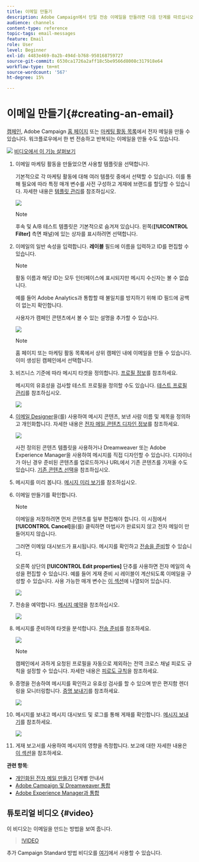 ```yaml
---
title: 이메일 만들기
description: Adobe Campaign에서 단일 전송 이메일을 만들려면 다음 단계를 따르십시오.
audience: channels
content-type: reference
topic-tags: email-messages
feature: Email
role: User
level: Beginner
exl-id: 4483e469-0a2b-494d-b768-950168759727
source-git-commit: 6530ca1726a2aff18c5be9566d8008c317918e64
workflow-type: tm+mt
source-wordcount: '567'
ht-degree: 15%

---
```


# 이메일 만들기{#creating-an-email}

[캠페인](../../start/using/marketing-activities.md#creating-a-marketing-activity), Adobe Campaign [홈 페이지](../../start/using/interface-description.md#home-page) 또는 [마케팅 활동 목록](../../start/using/marketing-activities.md#about-marketing-activities)에서 전자 메일을 만들 수 있습니다. 워크플로우에서 한 번 전송하고 반복되는 이메일을 만들 수도 있습니다.

![](assets/do-not-localize/how-to-video.png) [비디오에서 이 기능 살펴보기](#video)

1. 이메일 마케팅 활동을 만들었으면 사용할 템플릿을 선택합니다.

   기본적으로 각 마케팅 활동에 대해 여러 템플릿 중에서 선택할 수 있습니다. 이를 통해 필요에 따라 특정 매개 변수를 사전 구성하고 게재에 브랜드를 할당할 수 있습니다. 자세한 내용은 [템플릿 관리](../../start/using/marketing-activity-templates.md)를 참조하십시오.

   ![](assets/email_creation_1.png)

   >[!NOTE]
   >
   >후속 및 A/B 테스트 템플릿은 기본적으로 숨겨져 있습니다. 왼쪽(**[!UICONTROL Filter]** 측면 패널)에 있는 상자를 표시하려면 선택합니다.

1. 이메일의 일반 속성을 입력합니다. **레이블** 필드에 이름을 입력하고 ID를 편집할 수 있습니다.

   >[!NOTE]
   >
   >활동 이름과 해당 ID는 모두 인터페이스에 표시되지만 메시지 수신자는 볼 수 없습니다.
   >
   >예를 들어 Adobe Analytics과 통합할 때 불일치를 방지하기 위해 ID 필드에 공백이 없는지 확인합니다.

   사용자가 캠페인 콘텐츠에서 볼 수 있는 설명을 추가할 수 있습니다.

   ![](assets/email_creation_2.png)

   >[!NOTE]
   >
   >홈 페이지 또는 마케팅 활동 목록에서 상위 캠페인 내에 이메일을 만들 수 있습니다. 이미 생성된 캠페인에서 선택합니다.

1. 비즈니스 기준에 따라 메시지 타겟을 정의합니다. [프로필 정보](../../audiences/using/about-profiles.md)를 참조하세요.

   메시지의 유효성을 검사할 테스트 프로필을 정의할 수도 있습니다. [테스트 프로필 관리](../../audiences/using/managing-test-profiles.md)를 참조하십시오.

   ![](assets/email_creation_3.png)

1. [이메일 Designer](../../designing/using/designing-content-in-adobe-campaign.md)을(를) 사용하여 메시지 콘텐츠, 보낸 사람 이름 및 제목을 정의하고 개인화합니다. 자세한 내용은 [전자 메일 콘텐츠 디자인 정보](../../designing/using/designing-content-in-adobe-campaign.md)를 참조하세요.

   ![](assets/email_creation_4.png)

   사전 정의된 콘텐츠 템플릿을 사용하거나 Dreamweaver 또는 Adobe Experience Manager을 사용하여 메시지를 직접 디자인할 수 있습니다. 디자이너가 아닌 경우 준비된 콘텐츠를 업로드하거나 URL에서 기존 콘텐츠를 가져올 수도 있습니다. [기존 콘텐츠 선택](../../designing/using/using-existing-content.md)을 참조하십시오.

1. 메시지를 미리 봅니다. [메시지 미리 보기](../../sending/using/previewing-messages.md)를 참조하십시오.
1. 이메일 만들기를 확인합니다.

   >[!NOTE]
   >
   >이메일을 저장하려면 먼저 콘텐츠를 일부 편집해야 합니다. 이 시점에서 **[!UICONTROL Cancel]**&#x200B;을(를) 클릭하면 마법사가 완료되지 않고 전자 메일이 만들어지지 않습니다.

   그러면 이메일 대시보드가 표시됩니다. 메시지를 확인하고 [전송을 준비](../../sending/using/preparing-the-send.md)할 수 있습니다.

   오른쪽 상단의 **[!UICONTROL Edit properties]** 단추를 사용하면 전자 메일의 속성을 편집할 수 있습니다. 예를 들어 게재 준비 시 레이블이 계산되도록 이메일을 구성할 수 있습니다.  사용 가능한 매개 변수는 [이 섹션](../../administration/using/configuring-email-channel.md#list-of-email-properties)에 나열되어 있습니다.

   ![](assets/delivery_dashboard_2.png)

1. 전송을 예약합니다. [메시지 예약](../../sending/using/about-scheduling-messages.md)을 참조하십시오.

   ![](assets/delivery_planning.png)

1. 메시지를 준비하여 타겟을 분석합니다. [전송 준비](../../sending/using/confirming-the-send.md)를 참조하세요.

   ![](assets/preparing_delivery_2.png)

   >[!NOTE]
   >
   >캠페인에서 과하게 요청된 프로필을 자동으로 제외하는 전역 크로스 채널 피로도 규칙을 설정할 수 있습니다. 자세한 내용은 [피로도 규칙](../../sending/using/fatigue-rules.md)을 참조하세요.

1. 증명을 전송하여 메시지를 확인하고 유효성 검사를 할 수 있으며 받은 편지함 렌더링을 모니터링합니다. [증명 보내기](../../sending/using/sending-proofs.md)를 참조하세요.

   ![](assets/bat_select.png)

1. 메시지를 보내고 메시지 대시보드 및 로그를 통해 게재를 확인합니다. [메시지 보내기](../../sending/using/confirming-the-send.md)를 참조하세요.

   ![](assets/confirm_delivery.png)

1. 게재 보고서를 사용하여 메시지의 영향을 측정합니다. 보고에 대한 자세한 내용은 [이 섹션](../../reporting/using/about-dynamic-reports.md)을 참조하세요.

**관련 항목**:

* [개인화된 전자 메일 만들기](../../channels/using/key-steps-to-send-a-message.md) 단계별 안내서
* [Adobe Campaign 및 Dreamweaver 통합](../../designing/using/using-integrations.md#editing-content-in-dreamweaver)
* [Adobe Experience Manager과 통합](../../integrating/using/integrating-with-experience-manager.md)

## 튜토리얼 비디오 {#video}

이 비디오는 이메일을 만드는 방법을 보여 줍니다.

>[!VIDEO](https://video.tv.adobe.com/v/23721?quality=12)

추가 Campaign Standard 방법 비디오를 [여기](https://experienceleague.adobe.com/docs/campaign-standard-learn/tutorials/overview.html?lang=ko)에서 사용할 수 있습니다.
